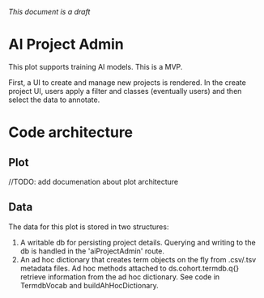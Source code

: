 _This document is a draft_

# AI Project Admin
This plot supports training AI models. This is a MVP. 

First, a UI to create and manage new projects is rendered. In the create project UI, users apply a filter and classes (eventually users) and then select the data to annotate. 


# Code architecture
## Plot
//TODO: add documenation about plot architecture

## Data 
The data for this plot is stored in two structures: 
1. A writable db for persisting project details. Querying and writing to the db is handled in the 'aiProjectAdmin' route.  
2. An ad hoc dictionary that creates term objects on the fly from .csv/.tsv metadata files. Ad hoc methods attached to ds.cohort.termdb.q{} retrieve information from the ad hoc dictionary. See code in TermdbVocab and buildAhHocDictionary. 
